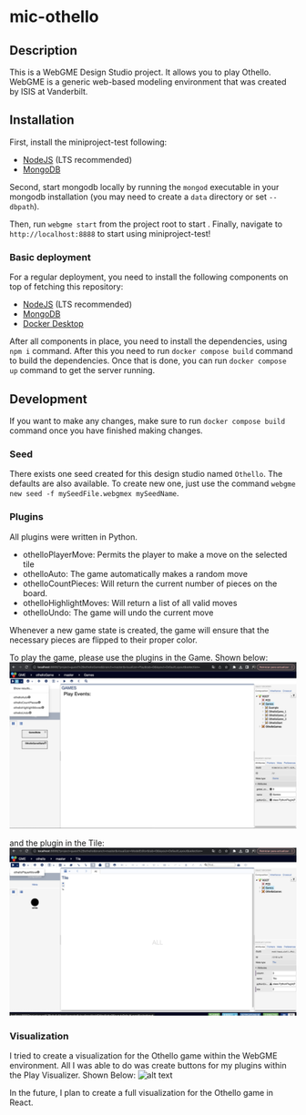 # mic-othello

## Description
This is a WebGME Design Studio project. It allows you to play Othello. WebGME is a generic web-based modeling environment that was created by ISIS at Vanderbilt.


## Installation
First, install the miniproject-test following:
- [NodeJS](https://nodejs.org/en/) (LTS recommended)
- [MongoDB](https://www.mongodb.com/)

Second, start mongodb locally by running the `mongod` executable in your mongodb installation (you may need to create a `data` directory or set `--dbpath`).

Then, run `webgme start` from the project root to start . Finally, navigate to `http://localhost:8888` to start using miniproject-test!

### Basic deployment
For a regular deployment, you need to install the following components on top of fetching this repository:
- [NodeJS](https://nodejs.org/en/) (LTS recommended)
- [MongoDB](https://www.mongodb.com/)
- [Docker Desktop](https://www.docker.com/products/docker-desktop/)

After all components in place, you need to install the dependencies, using `npm i` command. After this you need to run `docker compose build` command to build the dependencies. Once that is done, you can run `docker compose up` command to get the server running.

## Development
If you want to make any changes, make sure to run `docker compose build` command once you have finished making changes.

### Seed
There exists one seed created for this design studio named `Othello`. The defaults are also available. 
To create new one, just use the command `webgme new seed -f mySeedFile.webgmex mySeedName`.

### Plugins
All plugins were written in Python.
- othelloPlayerMove: Permits the player to make a move on the selected tile
- othelloAuto: The game automatically makes a random move
- othelloCountPieces: Will return the current number of pieces on the board.
- othelloHighlightMoves: Will return a list of all valid moves
- othelloUndo: The game will undo the current move

Whenever a new game state is created, the game will ensure that the necessary pieces are flipped to their proper color. 

To play the game, please use the plugins in the Game. Shown below:
![alt text](https://github.com/ebiwonjumit/mic-miniproject/blob/main/images/gamePlugins.png)


and the plugin in the Tile:
![alt text](https://github.com/ebiwonjumit/mic-miniproject/blob/main/images/tilePlugins.png)


### Visualization
I tried to create a visualization for the Othello game within the WebGME environment. All I was able to do was create buttons for my plugins within the Play Visualizer. Shown Below:
![alt text]()

In the future, I plan to create a full visualization for the Othello game in React.






